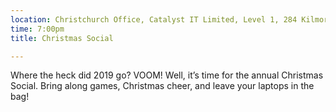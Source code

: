 ```yaml
---
location: Christchurch Office, Catalyst IT Limited, Level 1, 284 Kilmore St, Christchurch
time: 7:00pm
title: Christmas Social

---
```


Where the heck did 2019 go? VOOM! Well, it’s time for the annual Christmas Social. Bring along games, Christmas cheer, and leave your laptops in the bag!
